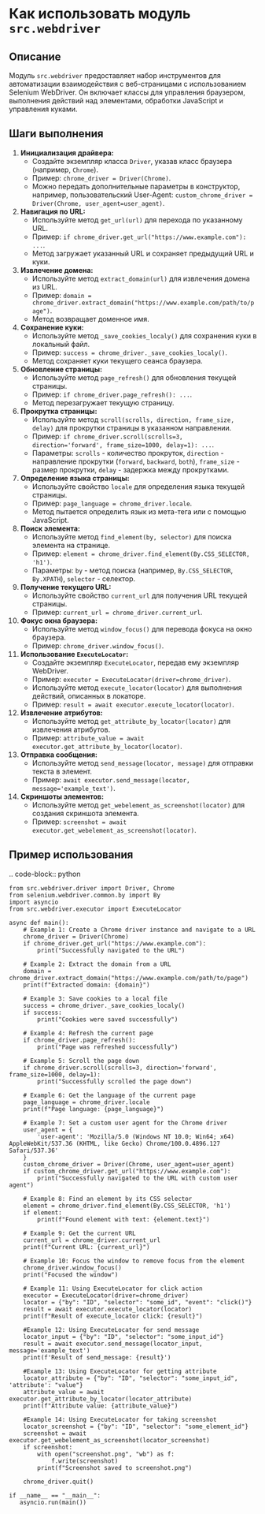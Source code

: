 Как использовать модуль `src.webdriver`
=========================================================================================

Описание
-------------------------
Модуль `src.webdriver` предоставляет набор инструментов для автоматизации взаимодействия с веб-страницами с использованием Selenium WebDriver. Он включает классы для управления браузером, выполнения действий над элементами, обработки JavaScript и управления куками.

Шаги выполнения
-------------------------
1. **Инициализация драйвера:**
   - Создайте экземпляр класса `Driver`, указав класс браузера (например, `Chrome`).
   - Пример: `chrome_driver = Driver(Chrome)`.
   - Можно передать дополнительные параметры в конструктор, например, пользовательский User-Agent: `custom_chrome_driver = Driver(Chrome, user_agent=user_agent)`.
2. **Навигация по URL:**
   - Используйте метод `get_url(url)` для перехода по указанному URL.
   - Пример: `if chrome_driver.get_url("https://www.example.com"): ...`.
   - Метод загружает указанный URL и сохраняет предыдущий URL и куки.
3. **Извлечение домена:**
   - Используйте метод `extract_domain(url)` для извлечения домена из URL.
   - Пример: `domain = chrome_driver.extract_domain("https://www.example.com/path/to/page")`.
   - Метод возвращает доменное имя.
4. **Сохранение куки:**
   - Используйте метод `_save_cookies_localy()` для сохранения куки в локальный файл.
   - Пример: `success = chrome_driver._save_cookies_localy()`.
   - Метод сохраняет куки текущего сеанса браузера.
5. **Обновление страницы:**
   - Используйте метод `page_refresh()` для обновления текущей страницы.
   - Пример: `if chrome_driver.page_refresh(): ...`.
   - Метод перезагружает текущую страницу.
6. **Прокрутка страницы:**
   - Используйте метод `scroll(scrolls, direction, frame_size, delay)` для прокрутки страницы в указанном направлении.
   - Пример: `if chrome_driver.scroll(scrolls=3, direction='forward', frame_size=1000, delay=1): ...`.
   - Параметры: `scrolls` - количество прокруток, `direction` - направление прокрутки (`forward`, `backward`, `both`), `frame_size` - размер прокрутки, `delay` - задержка между прокрутками.
7. **Определение языка страницы:**
   - Используйте свойство `locale` для определения языка текущей страницы.
   - Пример: `page_language = chrome_driver.locale`.
   - Метод пытается определить язык из мета-тега или с помощью JavaScript.
8. **Поиск элемента:**
   - Используйте метод `find_element(by, selector)` для поиска элемента на странице.
   - Пример: `element = chrome_driver.find_element(By.CSS_SELECTOR, 'h1')`.
   - Параметры: `by` - метод поиска (например, `By.CSS_SELECTOR`, `By.XPATH`), `selector` - селектор.
9.  **Получение текущего URL:**
    - Используйте свойство `current_url` для получения URL текущей страницы.
    - Пример: `current_url = chrome_driver.current_url`.
10. **Фокус окна браузера:**
    - Используйте метод `window_focus()` для перевода фокуса на окно браузера.
    - Пример: `chrome_driver.window_focus()`.
11. **Использование `ExecuteLocator`:**
    - Создайте экземпляр `ExecuteLocator`, передав ему экземпляр WebDriver.
    - Пример: `executor = ExecuteLocator(driver=chrome_driver)`.
    - Используйте метод `execute_locator(locator)` для выполнения действий, описанных в локаторе.
    - Пример: `result = await executor.execute_locator(locator)`.
12. **Извлечение атрибутов:**
    - Используйте метод `get_attribute_by_locator(locator)` для извлечения атрибутов.
    - Пример: `attribute_value = await executor.get_attribute_by_locator(locator)`.
13. **Отправка сообщения:**
    - Используйте метод `send_message(locator, message)` для отправки текста в элемент.
    - Пример: `await executor.send_message(locator, message='example_text')`.
14. **Скриншоты элементов:**
    - Используйте метод `get_webelement_as_screenshot(locator)` для создания скриншота элемента.
    - Пример: `screenshot = await executor.get_webelement_as_screenshot(locator)`.

Пример использования
-------------------------
.. code-block:: python

    from src.webdriver.driver import Driver, Chrome
    from selenium.webdriver.common.by import By
    import asyncio
    from src.webdriver.executor import ExecuteLocator

    async def main():
        # Example 1: Create a Chrome driver instance and navigate to a URL
        chrome_driver = Driver(Chrome)
        if chrome_driver.get_url("https://www.example.com"):
            print("Successfully navigated to the URL")

        # Example 2: Extract the domain from a URL
        domain = chrome_driver.extract_domain("https://www.example.com/path/to/page")
        print(f"Extracted domain: {domain}")

        # Example 3: Save cookies to a local file
        success = chrome_driver._save_cookies_localy()
        if success:
            print("Cookies were saved successfully")

        # Example 4: Refresh the current page
        if chrome_driver.page_refresh():
            print("Page was refreshed successfully")

        # Example 5: Scroll the page down
        if chrome_driver.scroll(scrolls=3, direction='forward', frame_size=1000, delay=1):
            print("Successfully scrolled the page down")

        # Example 6: Get the language of the current page
        page_language = chrome_driver.locale
        print(f"Page language: {page_language}")

        # Example 7: Set a custom user agent for the Chrome driver
        user_agent = {
            'user-agent': 'Mozilla/5.0 (Windows NT 10.0; Win64; x64) AppleWebKit/537.36 (KHTML, like Gecko) Chrome/100.0.4896.127 Safari/537.36'
        }
        custom_chrome_driver = Driver(Chrome, user_agent=user_agent)
        if custom_chrome_driver.get_url("https://www.example.com"):
            print("Successfully navigated to the URL with custom user agent")

        # Example 8: Find an element by its CSS selector
        element = chrome_driver.find_element(By.CSS_SELECTOR, 'h1')
        if element:
            print(f"Found element with text: {element.text}")

        # Example 9: Get the current URL
        current_url = chrome_driver.current_url
        print(f"Current URL: {current_url}")

        # Example 10: Focus the window to remove focus from the element
        chrome_driver.window_focus()
        print("Focused the window")
        
        # Example 11: Using ExecuteLocator for click action
        executor = ExecuteLocator(driver=chrome_driver)
        locator = {"by": "ID", "selector": "some_id", "event": "click()"}
        result = await executor.execute_locator(locator)
        print(f"Result of execute_locator click: {result}")
        
        #Example 12: Using ExecuteLocator for send message
        locator_input = {"by": "ID", "selector": "some_input_id"}
        result = await executor.send_message(locator_input, message='example_text')
        print(f'Result of send_message: {result}')
        
        #Example 13: Using ExecuteLocator for getting attribute
        locator_attribute = {"by": "ID", "selector": "some_input_id", 'attribute': "value"}
        attribute_value = await executor.get_attribute_by_locator(locator_attribute)
        print(f"Attribute value: {attribute_value}")

        #Example 14: Using ExecuteLocator for taking screenshot
        locator_screenshot = {"by": "ID", "selector": "some_element_id"}
        screenshot = await executor.get_webelement_as_screenshot(locator_screenshot)
        if screenshot:
            with open("screenshot.png", "wb") as f:
                f.write(screenshot)
            print(f"Screenshot saved to screenshot.png")

        chrome_driver.quit()

    if __name__ == "__main__":
       asyncio.run(main())